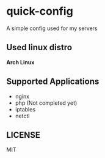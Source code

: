 # quick-config

A simple config used for my servers

## Used linux distro

**Arch Linux**

## Supported Applications

 - nginx
 - php (Not completed yet)
 - iptables
 - netctl

## LICENSE
MIT
